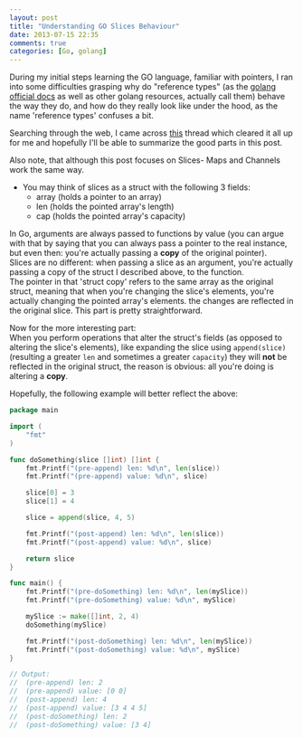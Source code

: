 ```yaml
---
layout: post
title: "Understanding GO Slices Behaviour"
date: 2013-07-15 22:35
comments: true
categories: [Go, golang]
---
```


During my initial steps learning the GO language,
familiar with pointers, I ran into some difficulties grasping why do "reference types" (as the [golang official docs](http://golang.org/ref/spec#Making_slices_maps_and_channel)
 as well as other golang resources, actually call them) behave the way they do, and how do they really look like under the hood, as the name 'reference types' confuses a bit.  

Searching through the web, I came across
[this](https://groups.google.com/forum/#!msg/golang-nuts/xQUsmdo6oSs/RJ8SF4NsbowJ) thread which cleared it all up for me
and hopefully I'll be able to summarize the good parts in this post.

Also note, that although this post focuses on Slices- Maps and Channels
work the same way.

- You may think of slices as a struct with the following 3 fields:  
  -  array (holds a pointer to an array)
  -  len (holds the pointed array's length)
  -  cap (holds the pointed array's capacity)

In Go, arguments are always passed to functions by value (you can argue with that by saying that you can always pass a pointer to the real instance, but even then:
you're actually passing a __copy__ of the original pointer).  
Slices are no different: when passing a slice as an argument, you're actually passing a copy of the struct I described above, to the function.  
The pointer in that 'struct copy' refers to the same array as the original struct, meaning that when you're changing the slice's elements, you're actually changing the pointed array's elements.
the changes are reflected in the original slice. This part is pretty straightforward.

Now for the more interesting part:  
When you perform operations that alter the struct's fields (as opposed to altering the slice's elements), like expanding the slice using `append(slice)` (resulting a greater `len` and sometimes a greater `capacity`) they will __not__ be reflected in the original struct,
the reason is obvious: all you're doing is altering a __copy__.

Hopefully, the following example will better reflect the above:

``` go
package main

import (
	"fmt"
)

func doSomething(slice []int) []int {
	fmt.Printf("(pre-append) len: %d\n", len(slice))
	fmt.Printf("(pre-append) value: %d\n", slice)

	slice[0] = 3
	slice[1] = 4

	slice = append(slice, 4, 5)

	fmt.Printf("(post-append) len: %d\n", len(slice))
	fmt.Printf("(post-append) value: %d\n", slice)

	return slice
}

func main() {
	fmt.Printf("(pre-doSomething) len: %d\n", len(mySlice))
	fmt.Printf("(pre-doSomething) value: %d\n", mySlice)

	mySlice := make([]int, 2, 4)
	doSomething(mySlice)

	fmt.Printf("(post-doSomething) len: %d\n", len(mySlice))
	fmt.Printf("(post-doSomething) value: %d\n", mySlice)
}

// Output:
//  (pre-append) len: 2
//  (pre-append) value: [0 0]
//  (post-append) len: 4
//  (post-append) value: [3 4 4 5]
//  (post-doSomething) len: 2
//  (post-doSomething) value: [3 4]
```
